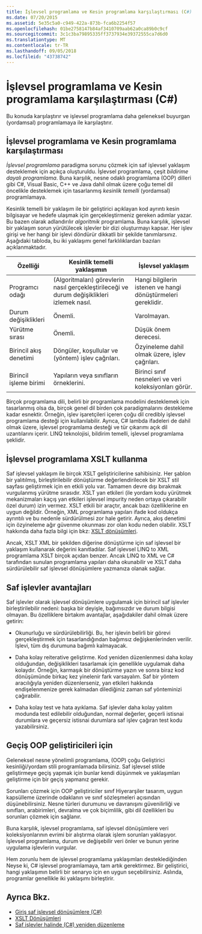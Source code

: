 ```yaml
---
title: İşlevsel programlama ve Kesin programlama karşılaştırması (C#)
ms.date: 07/20/2015
ms.assetid: 5e35c5a0-c949-422a-873b-fca6b2254f57
ms.openlocfilehash: 01be2758147b84af3410709aab62a0ca89b0c9cf
ms.sourcegitcommit: 3c1c3ba79895335ff3737934e39372555ca7d6d0
ms.translationtype: MT
ms.contentlocale: tr-TR
ms.lasthandoff: 09/05/2018
ms.locfileid: "43738742"
---
```

# <a name="functional-programming-vs-imperative-programming-c"></a>İşlevsel programlama ve Kesin programlama karşılaştırması (C#)
Bu konuda karşılaştırır ve işlevsel programlama daha geleneksel buyurgan (yordamsal) programlamaya ile karşılaştırır.  
  
## <a name="functional-programming-vs-imperative-programming"></a>İşlevsel programlama ve Kesin programlama karşılaştırması  
 *İşlevsel programlama* paradigma sorunu çözmek için saf işlevsel yaklaşım desteklemek için açıkça oluşturuldu. İşlevsel programlama, çeşit *bildirime dayalı programlama*. Buna karşılık, nesne odaklı programlama (OOP) dilleri gibi C#, Visual Basic, C++ ve Java dahil olmak üzere çoğu temel dil öncelikle desteklemek için tasarlanmış *kesinlik temelli* (yordamsal) programlamaya.  
  
 Kesinlik temelli bir yaklaşım ile bir geliştirici açıklayan kod ayrıntı kesin bilgisayar ve hedefe ulaşmak için gerçekleştirmeniz gereken adımlar yazar. Bu bazen olarak adlandırılır *algoritmik* programlama. Buna karşılık, işlevsel bir yaklaşım sorun yürütülecek işlevler bir dizi oluşturmayı kapsar. Her işlev girişi ve her hangi bir işlevi döndürür dikkatli bir şekilde tanımlarsınız. Aşağıdaki tabloda, bu iki yaklaşımı genel farklılıklardan bazıları açıklanmaktadır.  
  
|Özelliği|Kesinlik temelli yaklaşımın|İşlevsel yaklaşım|  
|--------------------|-------------------------|-------------------------|  
|Programcı odağı|(Algoritmaları) görevlerin nasıl gerçekleştirileceği ve durum değişiklikleri izlemek nasıl.|Hangi bilgilerin istenen ve hangi dönüştürmeleri gereklidir.|  
|Durum değişiklikleri|Önemli.|Varolmayan.|  
|Yürütme sırası|Önemli.|Düşük önem derecesi.|  
|Birincil akış denetimi|Döngüler, koşullular ve (yöntem) işlev çağrıları.|Özyineleme dahil olmak üzere, işlev çağrıları.|  
|Birincil işleme birimi|Yapıların veya sınıfların örneklerini.|Birinci sınıf nesneleri ve veri koleksiyonları görür.|  
  
 Birçok programlama dili, belirli bir programlama modelini desteklemek için tasarlanmış olsa da, birçok genel dil birden çok paradigmalarını destekleme kadar esnektir. Örneğin, işlev işaretçileri içeren çoğu dil credibly işlevsel programlama desteği için kullanılabilir. Ayrıca, C# lambda ifadeleri de dahil olmak üzere, işlevsel programlama desteği ve tür çıkarımı açık dil uzantılarını içerir. LINQ teknolojisi, bildirim temelli, işlevsel programlama şeklidir.  
  
## <a name="functional-programming-using-xslt"></a>İşlevsel programlama XSLT kullanma  
 Saf işlevsel yaklaşım ile birçok XSLT geliştiricilerine sahibisiniz. Her şablon bir yalıtılmış, birleştirilebilir dönüştürme değerlendirilecek bir XSLT stil sayfası geliştirmek için en etkili yolu var. Tamamen devre dışı bırakmak vurgulanmış yürütme sırasıdır. XSLT yan etkileri (ile yordam kodu yürütmek mekanizmaları kaçış yan etkileri işlevsel impurity neden ortaya çıkarabilir özel durum) izin vermez. XSLT etkili bir araçtır, ancak bazı özelliklerine en uygun değildir. Örneğin, XML programlama yapıları ifade kod oldukça ayrıntılı ve bu nedenle sürdürülmesi zor hale getirir. Ayrıca, akış denetimi için özyineleme ağır güvenme okunması zor olan kodu neden olabilir. XSLT hakkında daha fazla bilgi için bkz: [XSLT dönüşümleri](../../../../standard/data/xml/xslt-transformations.md).  
  
 Ancak, XSLT XML bir şekilden diğerine dönüştürme için saf işlevsel bir yaklaşım kullanarak değerini kanıtladılar. Saf işlevsel LINQ to XML programlama XSLT birçok açıdan benzer. Ancak LINQ to XML ve C# tarafından sunulan programlama yapıları daha okunabilir ve XSLT daha sürdürülebilir saf işlevsel dönüşümlere yazmanıza olanak sağlar.  
  
## <a name="advantages-of-pure-functions"></a>Saf işlevler avantajları  
 Saf işlevler olarak işlevsel dönüşümlere uygulamak için birincil saf işlevler birleştirilebilir nedeni: başka bir deyişle, bağımsızdır ve durum bilgisi olmayan. Bu özelliklere birtakım avantajlar, aşağıdakiler dahil olmak üzere getirin:  
  
-   Okunurluğu ve sürdürülebilirliği. Bu, her işlevin belirli bir görevi gerçekleştirmek için tasarlandığından bağımsız değişkenlerinden verilir. İşlevi, tüm dış durumuna bağımlı kalmayacak.  
  
-   Daha kolay reiterative geliştirme. Kod yeniden düzenlenmesi daha kolay olduğundan, değişiklikleri tasarlamak için genellikle uygulamak daha kolaydır. Örneğin, karmaşık bir dönüştürme yazın ve sonra biraz kod dönüşümünde birkaç kez yinelenir fark varsayalım. Saf bir yöntem aracılığıyla yeniden düzenlerseniz, yan etkileri hakkında endişelenmenize gerek kalmadan dilediğiniz zaman saf yönteminizi çağırabilir.  
  
-   Daha kolay test ve hata ayıklama. Saf işlevler daha kolay yalıtım modunda test edilebilir olduğundan, normal değerler, geçerli istisnai durumlara ve geçersiz istisnai durumlara saf işlev çağıran test kodu yazabilirsiniz.  
  
## <a name="transitioning-for-oop-developers"></a>Geçiş OOP geliştiricileri için  
 Geleneksel nesne yönelimli programlama, (OOP) çoğu Geliştirici kesinliği/yordam stili programlamada bilirsiniz. Saf işlevsel stilde geliştirmeye geçiş yapmak için bunlar kendi düşünmek ve yaklaşımları geliştirme için bir geçiş yapmanız gerekir.  
  
 Sorunları çözmek için OOP geliştiriciler sınıf Hiyerarşiler tasarım, uygun kapsülleme üzerinde odaklanın ve sınıf sözleşmeleri açısından düşünebilirsiniz. Nesne türleri durumunu ve davranışını güvenilirliği ve sınıfları, arabirimleri, devralma ve çok biçimlilik, gibi dil özellikleri bu sorunları çözmek için sağlanır.  
  
 Buna karşılık, işlevsel programlama, saf işlevsel dönüşümlere veri koleksiyonlarının evrimi bir alıştırma olarak işlem sorunları yaklaşıyor. İşlevsel programlama, durum ve değişebilir veri önler ve bunun yerine uygulama işlevlerin vurgular.  
  
 Hem zorunlu hem de işlevsel programlama yaklaşımları desteklediğinden Neyse ki, C# işlevsel programlamaya, tam artık gerektirmez. Bir geliştirici, hangi yaklaşımın belirli bir senaryo için en uygun seçebilirsiniz. Aslında, programlar genellikle iki yaklaşımı birleştirir.  
  
## <a name="see-also"></a>Ayrıca Bkz.

- [Giriş saf işlevsel dönüşümlere (C#)](../../../../csharp/programming-guide/concepts/linq/introduction-to-pure-functional-transformations.md)  
- [XSLT Dönüşümleri](../../../../standard/data/xml/xslt-transformations.md)  
- [Saf işlevler halinde (C#) yeniden düzenleme](../../../../csharp/programming-guide/concepts/linq/refactoring-into-pure-functions.md)

